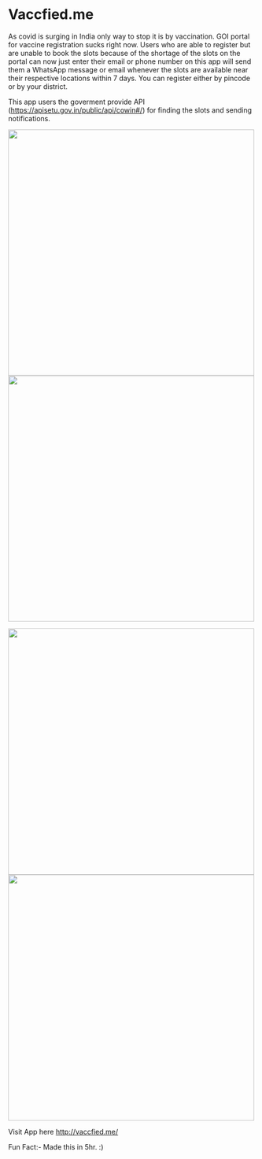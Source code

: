 # Vaccfied.me

As covid is surging in India only way to stop it is by vaccination. GOI portal for vaccine registration sucks right now. Users who are able to register but are unable to book the slots because of the shortage of the slots on the portal can now just enter their email or phone number on this app will send them a WhatsApp message or email whenever the slots are available near their respective locations within 7 days. You can register either by pincode or by your district.

This app users the goverment provide API (https://apisetu.gov.in/public/api/cowin#/) for finding the slots and sending notifications. 

<p float="left">
  <img src="https://user-images.githubusercontent.com/58766532/117304716-acf78a80-ae9b-11eb-91c7-97b01816b947.png" width="500" />
  <img src="https://user-images.githubusercontent.com/58766532/117304887-dca69280-ae9b-11eb-8040-680328465fd2.png" width="500" /> 
</p>


<p float="left">
  <img src="https://user-images.githubusercontent.com/58766532/117305754-b1707300-ae9c-11eb-8c7a-e1876202b2a8.png" width="500" />
  <img src="https://user-images.githubusercontent.com/58766532/117305771-b503fa00-ae9c-11eb-95e7-ba10a47f5439.png" width="500" /> 
</p>

Visit App here http://vaccfied.me/

Fun Fact:- Made this in 5hr. :)
